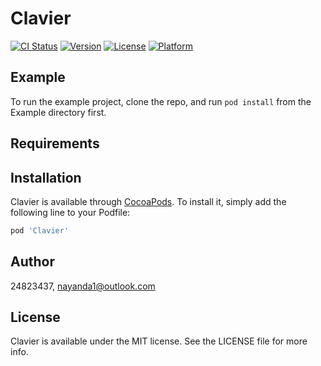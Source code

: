 # Clavier

[![CI Status](https://img.shields.io/travis/24823437/Clavier.svg?style=flat)](https://travis-ci.org/24823437/Clavier)
[![Version](https://img.shields.io/cocoapods/v/Clavier.svg?style=flat)](https://cocoapods.org/pods/Clavier)
[![License](https://img.shields.io/cocoapods/l/Clavier.svg?style=flat)](https://cocoapods.org/pods/Clavier)
[![Platform](https://img.shields.io/cocoapods/p/Clavier.svg?style=flat)](https://cocoapods.org/pods/Clavier)

## Example

To run the example project, clone the repo, and run `pod install` from the Example directory first.

## Requirements

## Installation

Clavier is available through [CocoaPods](https://cocoapods.org). To install
it, simply add the following line to your Podfile:

```ruby
pod 'Clavier'
```

## Author

24823437, nayanda1@outlook.com

## License

Clavier is available under the MIT license. See the LICENSE file for more info.
